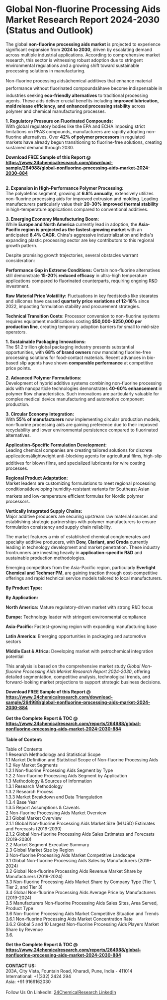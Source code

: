 <h1>Global Non-fluorine Processing Aids Market Research Report 2024-2030 (Status and Outlook)</h1><p>The global <strong>non-fluorine processing aids market</strong> is projected to experience significant expansion from <strong>2024 to 2030</strong>, driven by escalating demand across multiple industrial applications. According to comprehensive market research, this sector is witnessing robust adoption due to stringent environmental regulations and a growing shift toward sustainable processing solutions in manufacturing.</p><p>Non-fluorine processing aidsâchemical additives that enhance material performance without fluorinated compoundsâhave become indispensable in industries seeking <strong>eco-friendly alternatives</strong> to traditional processing agents. These aids deliver crucial benefits including <strong>improved lubrication, mold release efficiency, and enhanced processing stability</strong> across polymer and chemical manufacturing processes.</p><p><strong>1. Regulatory Pressure on Fluorinated Compounds:</strong><br>
With global regulatory bodies like the EPA and ECHA imposing strict limitations on PFAS compounds, manufacturers are rapidly adopting non-fluorine alternatives. Over <strong>42% of polymer processors</strong> in regulated markets have already begun transitioning to fluorine-free solutions, creating sustained demand through 2030.</p><div><b>Download FREE Sample of this Report @ 
            <a href="https://www.24chemicalresearch.com/download-sample/264988/global-nonfluorine-processing-aids-market-2024-2030-884">
            https://www.24chemicalresearch.com/download-sample/264988/global-nonfluorine-processing-aids-market-2024-2030-884</a></b></div><br><p><strong>2. Expansion in High-Performance Polymer Processing:</strong><br>
The polyolefins segment, growing at <strong>6.8% annually</strong>, extensively utilizes non-fluorine processing aids for improved extrusion and molding. Leading manufacturers particularly value their <strong>20-30% improved thermal stability</strong> in high-temperature applications compared to conventional additives.</p><p><strong>3. Emerging Economy Manufacturing Boom:</strong><br>
While <strong>Europe and North America</strong> currently lead in adoption, the <strong>Asia-Pacific region is projected as the fastest-growing market</strong> with an anticipated <strong>8.4% CAGR</strong>. China's aggressive industrialization and India's expanding plastic processing sector are key contributors to this regional growth pattern.</p><p>Despite promising growth trajectories, several obstacles warrant consideration:</p><p><strong>Performance Gap in Extreme Conditions:</strong> Certain non-fluorine alternatives still demonstrate <strong>15-20% reduced efficacy</strong> in ultra-high temperature applications compared to fluorinated counterparts, requiring ongoing R&amp;D investment.</p><p><strong>Raw Material Price Volatility:</strong> Fluctuations in key feedstocks like stearates and silicones have caused <strong>quarterly price variations of 12-18%</strong> since 2022, impacting formulation stability and procurement strategies.</p><p><strong>Technical Transition Costs:</strong> Processor conversion to non-fluorine systems requires equipment modifications costing <strong>$50,000-$250,000 per production line</strong>, creating temporary adoption barriers for small to mid-size operators.</p><p><strong>1. Sustainable Packaging Innovations:</strong><br>
The $1.2 trillion global packaging industry presents substantial opportunities, with <strong>68% of brand owners</strong> now mandating fluorine-free processing solutions for food-contact materials. Recent advances in bio-based slip agents have shown <strong>comparable performance</strong> at competitive price points.</p><p><strong>2. Advanced Polymer Formulations:</strong><br>
Development of hybrid additive systems combining non-fluorine processing aids with nanoparticle technologies demonstrates <strong>40-60% enhancement</strong> in polymer flow characteristics. Such innovations are particularly valuable for complex medical device manufacturing and automotive component production.</p><p><strong>3. Circular Economy Integration:</strong><br>
With <strong>55% of manufacturers</strong> now implementing circular production models, non-fluorine processing aids are gaining preference due to their improved recyclability and lower environmental persistence compared to fluorinated alternatives.</p><p><strong>Application-Specific Formulation Development:</strong><br>
	Leading chemical companies are creating tailored solutions for discrete applicationsâlightweight anti-blocking agents for agricultural films, high-slip additives for blown films, and specialized lubricants for wire coating processes.</p><p><strong>Regional Product Adaptation:</strong><br>
	Market leaders are customizing formulations to meet regional processing conditionsâdeveloping humidity-resistant variants for Southeast Asian markets and low-temperature efficient formulas for Nordic polymer processors.</p><p><strong>Vertically Integrated Supply Chains:</strong><br>
	Major additive producers are securing upstream raw material sources and establishing strategic partnerships with polymer manufacturers to ensure formulation consistency and supply chain reliability.</p><p>The market features a mix of established chemical conglomerates and specialty additive producers, with <strong>Dow, Clariant, and Croda</strong> currently leading in technology development and market penetration. These industry frontrunners are investing heavily in <strong>application-specific R&amp;D</strong> and sustainable production methodologies.</p><p>Emerging competitors from the Asia-Pacific region, particularly <strong>Everlight Chemical and Techmer PM</strong>, are gaining traction through cost-competitive offerings and rapid technical service models tailored to local manufacturers.</p><p><strong>By Product Type:</strong></p><p><strong>By Application:</strong></p><p><strong>North America:</strong> Mature regulatory-driven market with strong R&amp;D focus</p><p><strong>Europe:</strong> Technology leader with stringent environmental compliance</p><p><strong>Asia-Pacific:</strong> Fastest-growing region with expanding manufacturing base</p><p><strong>Latin America:</strong> Emerging opportunities in packaging and automotive sectors</p><p><strong>Middle East &amp; Africa:</strong> Developing market with petrochemical integration potential</p><p>This analysis is based on the comprehensive market study <em>Global Non-fluorine Processing Aids Market Research Report 2024-2030</em>, offering detailed segmentation, competitive analysis, technological trends, and forward-looking market projections to support strategic business decisions.</p><div><b>Download FREE Sample of this Report @ 
            <a href="https://www.24chemicalresearch.com/download-sample/264988/global-nonfluorine-processing-aids-market-2024-2030-884">
            https://www.24chemicalresearch.com/download-sample/264988/global-nonfluorine-processing-aids-market-2024-2030-884</a></b></div><br><div><b>Get the Complete Report & TOC @ 
            <a href="https://www.24chemicalresearch.com/reports/264988/global-nonfluorine-processing-aids-market-2024-2030-884">
            https://www.24chemicalresearch.com/reports/264988/global-nonfluorine-processing-aids-market-2024-2030-884</a></b></div><br>
            <b>Table of Content:</b><p>Table of Contents<br />
1 Research Methodology and Statistical Scope<br />
1.1 Market Definition and Statistical Scope of Non-fluorine Processing Aids<br />
1.2 Key Market Segments<br />
1.2.1 Non-fluorine Processing Aids Segment by Type<br />
1.2.2 Non-fluorine Processing Aids Segment by Application<br />
1.3 Methodology & Sources of Information<br />
1.3.1 Research Methodology<br />
1.3.2 Research Process<br />
1.3.3 Market Breakdown and Data Triangulation<br />
1.3.4 Base Year<br />
1.3.5 Report Assumptions & Caveats<br />
2 Non-fluorine Processing Aids Market Overview<br />
2.1 Global Market Overview<br />
2.1.1 Global Non-fluorine Processing Aids Market Size (M USD) Estimates and Forecasts (2019-2030)<br />
2.1.2 Global Non-fluorine Processing Aids Sales Estimates and Forecasts (2019-2030)<br />
2.2 Market Segment Executive Summary<br />
2.3 Global Market Size by Region<br />
3 Non-fluorine Processing Aids Market Competitive Landscape<br />
3.1 Global Non-fluorine Processing Aids Sales by Manufacturers (2019-2024)<br />
3.2 Global Non-fluorine Processing Aids Revenue Market Share by Manufacturers (2019-2024)<br />
3.3 Non-fluorine Processing Aids Market Share by Company Type (Tier 1, Tier 2, and Tier 3)<br />
3.4 Global Non-fluorine Processing Aids Average Price by Manufacturers (2019-2024)<br />
3.5 Manufacturers Non-fluorine Processing Aids Sales Sites, Area Served, Product Type<br />
3.6 Non-fluorine Processing Aids Market Competitive Situation and Trends<br />
3.6.1 Non-fluorine Processing Aids Market Concentration Rate<br />
3.6.2 Global 5 and 10 Largest Non-fluorine Processing Aids Players Market Share by Revenue<br />
3.6.</p><div><b>Get the Complete Report & TOC @ 
            <a href="https://www.24chemicalresearch.com/reports/264988/global-nonfluorine-processing-aids-market-2024-2030-884">
            https://www.24chemicalresearch.com/reports/264988/global-nonfluorine-processing-aids-market-2024-2030-884</a></b></div><br><b>CONTACT US:</b><br>
            203A, City Vista, Fountain Road, Kharadi, Pune, India - 411014<br>
            International: +1(332) 2424 294<br>
            Asia: +91 9169162030 <br><br>
            Follow Us On LinkedIn: <a href="https://www.linkedin.com/company/24chemicalresearch/">24ChemicalResearch LinkedIn</a>